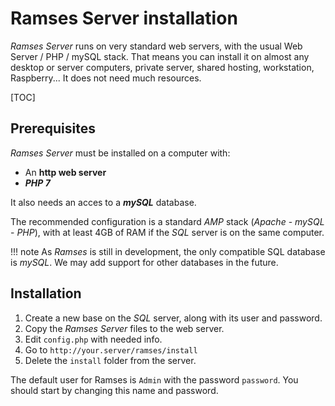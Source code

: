 # Ramses Server installation

*Ramses Server* runs on very standard web servers, with the usual Web Server / PHP / mySQL stack. That means you can install it on almost any desktop or server computers, private server, shared hosting, workstation, Raspberry... It does not need much resources.

[TOC]

## Prerequisites

*Ramses Server* must be installed on a computer with:

- An **http web server**
- ***PHP 7***

It also needs an acces to a ***mySQL*** database.

The recommended configuration is a standard *AMP* stack (*Apache* - *mySQL* - *PHP*), with at least 4GB of RAM if the *SQL* server is on the same computer.

!!! note
    As *Ramses* is still in development, the only compatible SQL database is *mySQL*. We may add support for other databases in the future.

## Installation

1. Create a new base on the *SQL* server, along with its user and password.
2. Copy the *Ramses Server* files to the web server.
3. Edit `config.php` with needed info.
4. Go to `http://your.server/ramses/install`
5. Delete the `install` folder from the server.

The default user for Ramses is `Admin` with the password `password`. You should start by changing this name and password.